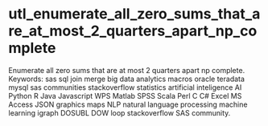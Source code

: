 # utl_enumerate_all_zero_sums_that_are_at_most_2_quarters_apart_np_complete
Enumerate all zero sums that are at most 2 quarters apart np complete. Keywords: sas sql join merge big data analytics macros oracle teradata mysql sas communities stackoverflow statistics artificial inteligence AI Python R Java Javascript WPS Matlab SPSS Scala Perl C C# Excel MS Access JSON graphics maps NLP natural language processing machine learning igraph DOSUBL DOW loop stackoverflow SAS community.
